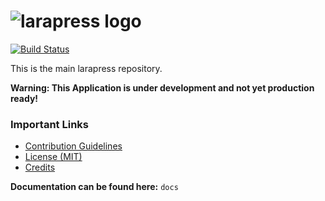 ![larapress logo](https://raw.githubusercontent.com/larapress-cms/design/master/Logo/PNG/larapress-logo-greyscale.png)
=======
[![Build Status](https://travis-ci.org/larapress-cms/larapress.svg?branch=master)](https://travis-ci.org/larapress-cms/larapress)

This is the main larapress repository.

__Warning: This Application is under development and not yet production ready!__

### Important Links

* [Contribution Guidelines](CONTRIBUTING.md)
* [License (MIT)](LICENSE.md)
* [Credits](CREDITS.md)

__Documentation can be found here:__ `docs`
